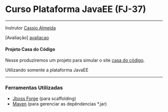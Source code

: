 # Curso Plataforma JavaEE (FJ-37) #
---
Instrutor [Cassio Almeida][mail-instrutor]

[Avaliação] [avaliacao]

#### Projeto Casa do Código ####

Nesse produziremos um projeto para simular o site [casa do código][casa-do-codigo].

Utilizando somente a plataforma JavaEE


---

### Ferramentas Utilizadas ###
+ [Jboss Forge][forge] (para scaffolding)
+ [Maven][maven] (para gerenciar as depêndencias *.jar)

[avaliacao]:https://sistema.caelum.com.br/avaliacao/807bd74
[mail-instrutor]:mailto:cassio.almeida@caelum.com
[forge]:http://forge.jboss.org/download
[casa-do-codigo]:https://www.casadocodigo.com.br/
[maven]:https://maven.apache.org/download.cgi